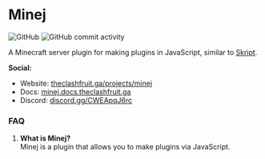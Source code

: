 # Minej

![GitHub](https://img.shields.io/github/license/TheClashFruit/Minej)
![GitHub commit activity](https://img.shields.io/github/commit-activity/w/TheClashFruit/Minej)

A Minecraft server plugin for making plugins in JavaScript, similar to [Skript](https://github.com/SkriptLang/Skript).

**Social:**
- Website: [theclashfruit.ga/projects/minej](https://theclashfruit.ga/projects/minej)
- Docs: [minej.docs.theclashfruit.ga](https://minej.docs.theclashfruit.ga)
- Discord: [discord.gg/CWEApqJ6rc](https://discord.gg/CWEApqJ6rc)

### FAQ
1. **What is Minej?** <br />
   Minej is a plugin that allows you to make plugins via JavaScript.